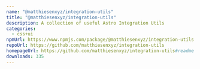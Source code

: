 ```yaml
---
name: "@matthiesenxyz/integration-utils"
title: "@matthiesenxyz/integration-utils"
description: A collection of useful Astro Integration Utils
categories:
  - css+ui
npmUrl: https://www.npmjs.com/package/@matthiesenxyz/integration-utils
repoUrl: https://github.com/matthiesenxyz/integration-utils
homepageUrl: https://github.com/matthiesenxyz/integration-utils#readme
downloads: 335
---
```

